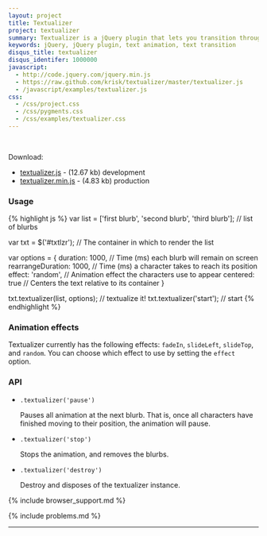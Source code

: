 ```yaml
---
layout: project
title: Textualizer
project: textualizer
summary: Textualizer is a jQuery plugin that lets you transition through blurbs of text
keywords: jQuery, jQuery plugin, text animation, text transition
disqus_title: textualizer
disqus_identifer: 1000000
javascript:
  - http://code.jquery.com/jquery.min.js
  - https://raw.github.com/krisk/textualizer/master/textualizer.js
  - /javascript/examples/textualizer.js
css:
  - /css/project.css
  - /css/pygments.css
  - /css/examples/textualizer.css
---
```


<div id="txtlzr">&nbsp;</div>

Download:

<ul class="download-list">
  <li><a href="https://raw.github.com/krisk/textualizer/master/textualizer.js">textualizer.js</a> - (12.67 kb) development</li>
  <li><a href="https://raw.github.com/krisk/textualizer/master/textualizer.min.js">textualizer.min.js</a> - (4.83 kb) production</li>
</ul>

### Usage

{% highlight js %}
var list = ['first blurb', 'second blurb', 'third blurb'];  // list of blurbs

var txt = $('#txtlzr');  // The container in which to render the list

var options = {
  duration: 1000,          // Time (ms) each blurb will remain on screen
  rearrangeDuration: 1000, // Time (ms) a character takes to reach its position
  effect: 'random',        // Animation effect the characters use to appear
  centered: true           // Centers the text relative to its container
}

txt.textualizer(list, options); // textualize it!
txt.textualizer('start'); // start
{% endhighlight %}

### Animation effects

Textualizer currently has the following effects: `fadeIn`, `slideLeft`, `slideTop`, and `random`.  You can choose which effect to use by setting the `effect` option.

### API

<ul id="api">
  <li>
    <code>.textualizer('pause')</code>
    <p>Pauses all animation at the next blurb. That is, once all characters have finished moving to their position, the animation will pause.</p>
  </li>
  <li>
    <code>.textualizer('stop')</code>
    <p>Stops the animation, and removes the blurbs.</p>
  </li>
  <li>
    <code>.textualizer('destroy')</code>
    <p>Destroy and disposes of the textualizer instance.</p>
  </li>
</ul>

{% include browser_support.md %}

{% include problems.md %}

- - -